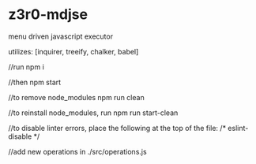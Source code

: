 # z3r0-mdjse

menu driven javascript executor

utilizes: [inquirer, treeify, chalker, babel]

//run
npm i

//then
npm start

//to remove node_modules
npm run clean

//to reinstall node_modules, run
npm run start-clean

//to disable linter errors, place the following at the top of the file:
/* eslint-disable */

//add new operations in ./src/operations.js